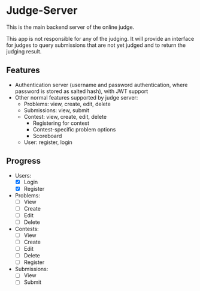 # Judge-Server

This is the main backend server of the online judge.

This app is not responsible for any of the judging. It will provide an interface for judges to query submissions that are not yet judged and to return the judging result.

## Features

- Authentication server (username and password authentication, where password is stored as salted hash), with JWT support
- Other normal features supported by judge server:
    - Problems: view, create, edit, delete
    - Submissions: view, submit
    - Contest: view, create, edit, delete
        - Registering for contest
        - Contest-specific problem options
        - Scoreboard
    - User: register, login

## Progress

- Users:
    - [X] Login
    - [X] Register
- Problems:
    - [ ] View
    - [ ] Create
    - [ ] Edit
    - [ ] Delete
- Contests:
    - [ ] View
    - [ ] Create
    - [ ] Edit
    - [ ] Delete
    - [ ] Register
- Submissions:
    - [ ] View
    - [ ] Submit
